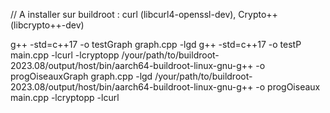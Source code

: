 // A installer sur buildroot : curl (libcurl4-openssl-dev), Crypto++ (libcrypto++-dev)

g++ -std=c++17 -o testGraph graph.cpp -lgd
g++ -std=c++17 -o testP main.cpp -lcurl -lcryptopp
/your/path/to/buildroot-2023.08/output/host/bin/aarch64-buildroot-linux-gnu-g++ -o progOiseauxGraph graph.cpp -lgd
/your/path/to/buildroot-2023.08/output/host/bin/aarch64-buildroot-linux-gnu-g++ -o progOiseaux main.cpp -lcryptopp -lcurl
